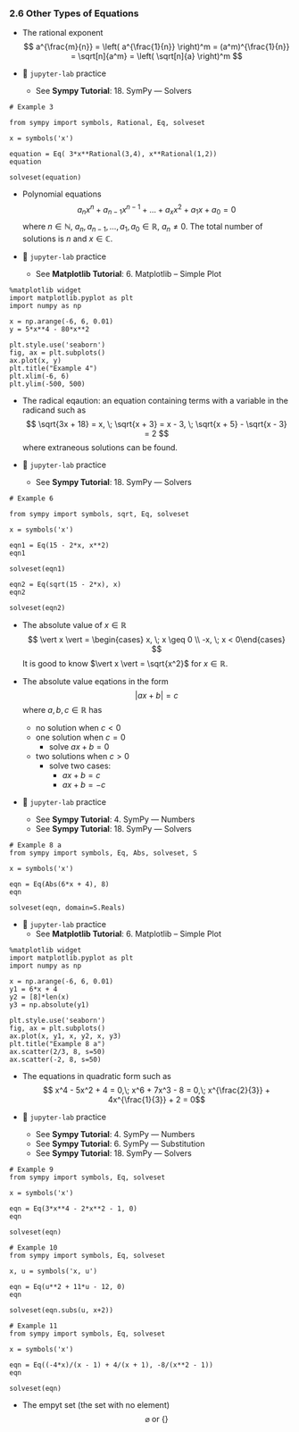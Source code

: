 ### 2.6 Other Types of Equations

- The rational exponent
$$ a^{\frac{m}{n}} = \left( a^{\frac{1}{n}} \right)^m = (a^m)^{\frac{1}{n}} = \sqrt[n]{a^m} = \left( \sqrt[n]{a} \right)^m  $$


- 🎯 `jupyter-lab` practice
    - See **Sympy Tutorial**: 18. SymPy ― Solvers

```
# Example 3

from sympy import symbols, Rational, Eq, solveset

x = symbols('x')

equation = Eq( 3*x**Rational(3,4), x**Rational(1,2))
equation

solveset(equation)
```

- Polynomial equations
$$ a_n x^n + a_{n-1} x^{n-1} + \dots + a_x x^2 + a_1 x + a_0 = 0 $$
where $n \in \mathbb{N}$, $a_n, a_{n-1}, \dots, a_1, a_0 \in \mathbb{R}$, $a_n \neq 0$. The total number of solutions is $n$ and $x \in \mathbb{C}$.


- 🎯 `jupyter-lab` practice
    - See **Matplotlib Tutorial**: 6. Matplotlib – Simple Plot
    
```
%matplotlib widget
import matplotlib.pyplot as plt
import numpy as np

x = np.arange(-6, 6, 0.01)
y = 5*x**4 - 80*x**2

plt.style.use('seaborn')
fig, ax = plt.subplots()
ax.plot(x, y)
plt.title("Example 4")
plt.xlim(-6, 6)
plt.ylim(-500, 500)
```

- The radical eqaution: an equation containing terms with a variable in the radicand such as
$$ \sqrt{3x + 18} = x, \; \sqrt{x + 3} = x - 3, \; \sqrt{x + 5} - \sqrt{x - 3} = 2 $$
where extraneous solutions can be found.

- 🎯 `jupyter-lab` practice
    - See **Sympy Tutorial**: 18. SymPy ― Solvers

```
# Example 6

from sympy import symbols, sqrt, Eq, solveset

x = symbols('x')

eqn1 = Eq(15 - 2*x, x**2)
eqn1

solveset(eqn1)

eqn2 = Eq(sqrt(15 - 2*x), x)
eqn2

solveset(eqn2)
```

- The absolute value of $x \in \mathbb{R}$
$$ \vert x \vert = \begin{cases} x, \; x \geq 0 \\
-x, \; x < 0\end{cases} $$
It is good to know $\vert x \vert = \sqrt{x^2}$ for $x \in \mathbb{R}$.

- The absolute value eqations in the form 
$$\vert ax + b \vert = c$$ 
where $a, b, c \in \mathbb{R}$ has
    - no solution when $c < 0$
    - one solution when $c = 0$
        - solve $ax + b = 0$
    - two solutions when $c > 0$
        - solve two cases:
            - $ax + b = c$
            - $ax + b = -c$


- 🎯 `jupyter-lab` practice
    - See **Sympy Tutorial**: 4. SymPy ― Numbers
    - See **Sympy Tutorial**: 18. SymPy ― Solvers

```
# Example 8 a
from sympy import symbols, Eq, Abs, solveset, S

x = symbols('x')

eqn = Eq(Abs(6*x + 4), 8)
eqn

solveset(eqn, domain=S.Reals)
```


- 🎯 `jupyter-lab` practice
    - See **Matplotlib Tutorial**: 6. Matplotlib – Simple Plot
    
```
%matplotlib widget
import matplotlib.pyplot as plt
import numpy as np

x = np.arange(-6, 6, 0.01)
y1 = 6*x + 4
y2 = [8]*len(x)
y3 = np.absolute(y1)

plt.style.use('seaborn')
fig, ax = plt.subplots()
ax.plot(x, y1, x, y2, x, y3)
plt.title("Example 8 a")
ax.scatter(2/3, 8, s=50)
ax.scatter(-2, 8, s=50)
```
- The equations in quadratic form such as
$$ x^4 - 5x^2 + 4 = 0,\; x^6 + 7x^3 - 8 = 0,\; x^{\frac{2}{3}} + 4x^{\frac{1}{3}} + 2 = 0$$


- 🎯 `jupyter-lab` practice
    - See **Sympy Tutorial**: 4. SymPy ― Numbers
    - See **Sympy Tutorial**: 6. SymPy ― Substitution
    - See **Sympy Tutorial**: 18. SymPy ― Solvers

```
# Example 9
from sympy import symbols, Eq, solveset

x = symbols('x')

eqn = Eq(3*x**4 - 2*x**2 - 1, 0)
eqn

solveset(eqn)
```

```
# Example 10
from sympy import symbols, Eq, solveset

x, u = symbols('x, u')

eqn = Eq(u**2 + 11*u - 12, 0)
eqn

solveset(eqn.subs(u, x+2))
```

```
# Example 11
from sympy import symbols, Eq, solveset

x = symbols('x')

eqn = Eq((-4*x)/(x - 1) + 4/(x + 1), -8/(x**2 - 1))
eqn

solveset(eqn)
```

- The empyt set (the set with no element)
$$\varnothing \text{ or } \lbrace \rbrace$$
